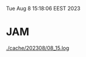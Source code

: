 Tue Aug  8 15:18:06 EEST 2023
# JAM
<a href='./cache/202308/08_15.log'>./cache/202308/08_15.log</a>
